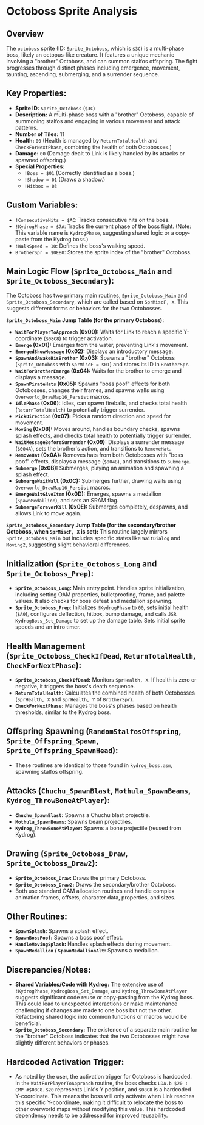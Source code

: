 # Octoboss Sprite Analysis

## Overview
The `octoboss` sprite (ID: `Sprite_Octoboss`, which is `$3C`) is a multi-phase boss, likely an octopus-like creature. It features a unique mechanic involving a "brother" Octoboss, and can summon stalfos offspring. The fight progresses through distinct phases including emergence, movement, taunting, ascending, submerging, and a surrender sequence.

## Key Properties:
*   **Sprite ID:** `Sprite_Octoboss` (`$3C`)
*   **Description:** A multi-phase boss with a "brother" Octoboss, capable of summoning stalfos and engaging in various movement and attack patterns.
*   **Number of Tiles:** 11
*   **Health:** `00` (Health is managed by `ReturnTotalHealth` and `CheckForNextPhase`, combining the health of both Octobosses.)
*   **Damage:** `00` (Damage dealt to Link is likely handled by its attacks or spawned offspring.)
*   **Special Properties:**
    *   `!Boss = $01` (Correctly identified as a boss.)
    *   `!Shadow = 01` (Draws a shadow.)
    *   `!Hitbox = 03`

## Custom Variables:
*   `!ConsecutiveHits = $AC`: Tracks consecutive hits on the boss.
*   `!KydrogPhase = $7A`: Tracks the current phase of the boss fight. (Note: This variable name is `KydrogPhase`, suggesting shared logic or a copy-paste from the Kydrog boss.)
*   `!WalkSpeed = 10`: Defines the boss's walking speed.
*   `BrotherSpr = $0EB0`: Stores the sprite index of the "brother" Octoboss.

## Main Logic Flow (`Sprite_Octoboss_Main` and `Sprite_Octoboss_Secondary`):
The Octoboss has two primary main routines, `Sprite_Octoboss_Main` and `Sprite_Octoboss_Secondary`, which are called based on `SprMiscF, X`. This suggests different forms or behaviors for the two Octobosses.

**`Sprite_Octoboss_Main` Jump Table (for the primary Octoboss):**
*   **`WaitForPlayerToApproach` (0x00):** Waits for Link to reach a specific Y-coordinate (`$08C8`) to trigger activation.
*   **`Emerge` (0x01):** Emerges from the water, preventing Link's movement.
*   **`EmergedShowMessage` (0x02):** Displays an introductory message.
*   **`SpawnAndAwakeHisBrother` (0x03):** Spawns a "brother" Octoboss (`Sprite_Octoboss` with `SprMiscF = $01`) and stores its ID in `BrotherSpr`.
*   **`WaitForBrotherEmerge` (0x04):** Waits for the brother to emerge and displays a message.
*   **`SpawnPirateHats` (0x05):** Spawns "boss poof" effects for both Octobosses, changes their frames, and spawns walls using `Overworld_DrawMap16_Persist` macros.
*   **`IdlePhase` (0x06):** Idles, can spawn fireballs, and checks total health (`ReturnTotalHealth`) to potentially trigger surrender.
*   **`PickDirection` (0x07):** Picks a random direction and speed for movement.
*   **`Moving` (0x08):** Moves around, handles boundary checks, spawns splash effects, and checks total health to potentially trigger surrender.
*   **`WaitMessageBeforeSurrender` (0x09):** Displays a surrender message (`$004A`), sets the brother's action, and transitions to `RemoveHat`.
*   **`RemoveHat` (0x0A):** Removes hats from both Octobosses with "boss poof" effects, displays a message (`$004B`), and transitions to `Submerge`.
*   **`Submerge` (0x0B):** Submerges, playing an animation and spawning a splash effect.
*   **`SubmergeWaitWall` (0x0C):** Submerges further, drawing walls using `Overworld_DrawMap16_Persist` macros.
*   **`EmergeWaitGiveItem` (0x0D):** Emerges, spawns a medallion (`SpawnMedallion`), and sets an SRAM flag.
*   **`SubmergeForeverKill` (0x0E):** Submerges completely, despawns, and allows Link to move again.

**`Sprite_Octoboss_Secondary` Jump Table (for the secondary/brother Octoboss, when `SprMiscF, X` is set):**
This routine largely mirrors `Sprite_Octoboss_Main` but includes specific states like `WaitDialog` and `Moving2`, suggesting slight behavioral differences.

## Initialization (`Sprite_Octoboss_Long` and `Sprite_Octoboss_Prep`):
*   **`Sprite_Octoboss_Long`:** Main entry point. Handles sprite initialization, including setting OAM properties, bulletproofing, frame, and palette values. It also checks for boss defeat and medallion spawning.
*   **`Sprite_Octoboss_Prep`:** Initializes `!KydrogPhase` to `00`, sets initial health (`$A0`), configures deflection, hitbox, bump damage, and calls `JSR KydrogBoss_Set_Damage` to set up the damage table. Sets initial sprite speeds and an intro timer.

## Health Management (`Sprite_Octoboss_CheckIfDead`, `ReturnTotalHealth`, `CheckForNextPhase`):
*   **`Sprite_Octoboss_CheckIfDead`:** Monitors `SprHealth, X`. If health is zero or negative, it triggers the boss's death sequence.
*   **`ReturnTotalHealth`:** Calculates the combined health of both Octobosses (`SprHealth, X` and `SprHealth, Y` of `BrotherSpr`).
*   **`CheckForNextPhase`:** Manages the boss's phases based on health thresholds, similar to the Kydrog boss.

## Offspring Spawning (`RandomStalfosOffspring`, `Sprite_Offspring_Spawn`, `Sprite_Offspring_SpawnHead`):
*   These routines are identical to those found in `kydrog_boss.asm`, spawning stalfos offspring.

## Attacks (`Chuchu_SpawnBlast`, `Mothula_SpawnBeams`, `Kydrog_ThrowBoneAtPlayer`):
*   **`Chuchu_SpawnBlast`:** Spawns a Chuchu blast projectile.
*   **`Mothula_SpawnBeams`:** Spawns beam projectiles.
*   **`Kydrog_ThrowBoneAtPlayer`:** Spawns a bone projectile (reused from Kydrog).

## Drawing (`Sprite_Octoboss_Draw`, `Sprite_Octoboss_Draw2`):
*   **`Sprite_Octoboss_Draw`:** Draws the primary Octoboss.
*   **`Sprite_Octoboss_Draw2`:** Draws the secondary/brother Octoboss.
*   Both use standard OAM allocation routines and handle complex animation frames, offsets, character data, properties, and sizes.

## Other Routines:
*   **`SpawnSplash`:** Spawns a splash effect.
*   **`SpawnBossPoof`:** Spawns a boss poof effect.
*   **`HandleMovingSplash`:** Handles splash effects during movement.
*   **`SpawnMedallion` / `SpawnMedallionAlt`:** Spawns a medallion.

## Discrepancies/Notes:
*   **Shared Variables/Code with Kydrog:** The extensive use of `!KydrogPhase`, `KydrogBoss_Set_Damage`, and `Kydrog_ThrowBoneAtPlayer` suggests significant code reuse or copy-pasting from the Kydrog boss. This could lead to unexpected interactions or make maintenance challenging if changes are made to one boss but not the other. Refactoring shared logic into common functions or macros would be beneficial.
*   **`Sprite_Octoboss_Secondary`:** The existence of a separate main routine for the "brother" Octoboss indicates that the two Octobosses might have slightly different behaviors or phases.

## Hardcoded Activation Trigger:
*   As noted by the user, the activation trigger for Octoboss is hardcoded. In the `WaitForPlayerToApproach` routine, the boss checks `LDA.b $20 : CMP #$08C8`. `$20` represents Link's Y position, and `$08C8` is a hardcoded Y-coordinate. This means the boss will only activate when Link reaches this specific Y-coordinate, making it difficult to relocate the boss to other overworld maps without modifying this value. This hardcoded dependency needs to be addressed for improved reusability.
